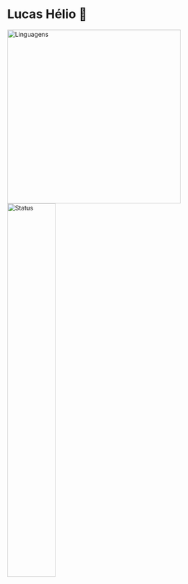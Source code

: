 # Lucas Hélio 👋


<img alt="Linguagens" align="left"  height="400px" src="https://github-readme-stats.vercel.app/api/top-langs/?username=lucasHelio&layout=donut-vertical&theme=transparent"/>
<img alt="Status" width="47%" src="https://github-readme-stats.vercel.app/api?username=lucasHelio&show_icons=true&theme=transparent"/>


